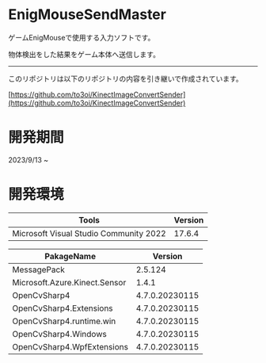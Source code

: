 # EnigMouseSendMaster
ゲームEnigMouseで使用する入力ソフトです。

物体検出をした結果をゲーム本体へ送信します。


---
このリポジトリは以下のリポジトリの内容を引き継いで作成されています。

[https://github.com/to3oi/KinectImageConvertSender](https://github.com/to3oi/KinectImageConvertSender) 


# 開発期間
2023/9/13 ~
# 開発環境
| Tools	                                  | Version | 
| --------------------------------------- | ------- | 
| Microsoft Visual Studio Community 2022  | 17.6.4  | 

| PakageName	                  | Version        | 
| ----------------------------- | -------------- | 
| MessagePack                   | 2.5.124        | 
| Microsoft.Azure.Kinect.Sensor | 1.4.1          | 
| OpenCvSharp4                  | 4.7.0.20230115 | 
| OpenCvSharp4.Extensions       | 4.7.0.20230115 | 
| OpenCvSharp4.runtime.win      | 4.7.0.20230115 | 
| OpenCvSharp4.Windows          | 4.7.0.20230115 | 
| OpenCvSharp4.WpfExtensions    | 4.7.0.20230115 | 
